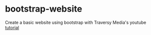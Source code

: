 # bootstrap-website
Create a basic website using bootstrap with Traversy Media's youtube [tutorial](https://www.youtube.com/watch?v=4sosXZsdy-s)
